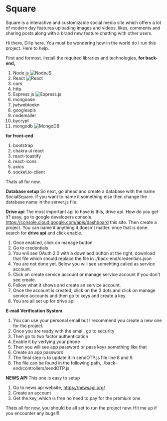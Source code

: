 # Square
Square is a interactive and customizable social media site which offers a lot of modern day features uploading images and videos, likes, comments and sharing posts along with a brand new feature chatting with other users.


Hi there, Dilip here. You must be wondering how in the world do I run this project. Here to help. 

First and formost. Install the required libraries and technologies,
**for back-end,**
1. Node js ![NodeJS](https://img.shields.io/badge/node.js-6DA55F?style=for-the-badge&logo=node.js&logoColor=white)
2. React ![React](https://img.shields.io/badge/react-%2320232a.svg?style=for-the-badge&logo=react&logoColor=%2361DAFB)
3. cors
4. http
5. Express js ![Express.js](https://img.shields.io/badge/express.js-%23404d59.svg?style=for-the-badge&logo=express&logoColor=%2361DAFB)
6. mongoose
7. jwtwebtoekn
8. googleapis
9. nodemailer
10. bycrypt
11. mongodb ![MongoDB](https://img.shields.io/badge/MongoDB-%234ea94b.svg?style=for-the-badge&logo=mongodb&logoColor=white)

**for front-end**
1. bootstrap
2. chakra ui react
3. react-toastify
4. react-icons
5. axios
6. socket.io-client

Thats all for now.


**Database setup**
So next, 
go ahead and create a database with the name SocialSquare. If you want to name it something else then change the database name in the server.js file.

**Drive api**
The most important api to have is this, drive api.
How do you get it?
easy, go to google developers console. https://console.cloud.google.com/apis/dashboard this site. Then create a project. You can name it anything it doesn't matter. once that is done.
search for **drive api** and click enable.

1. Once enabled, click on manage button
2. Go to credentials
3. You will see OAuth 2.0 with a downlaod button at the right, download that file which should replace the file in ./back-end/credentials.json
4. You are not done yet.  Below you will see somehting called as service account.
5. Click on create service account or manage service account if you don't see create.
6. Follow what it shows and create an service account.
7. Once the account is created, click on the 3 dots and click on manage service accounts and then go to keys and create a key.
8. You are all set up for drive api

**E-mail Verification System**
1. You can use your personal email but I recommend you create a new one for the project.
2. Once you are ready with the email, go to security
3. Then go to two factor authentication
4. Enable it by verfying your phone
5. Then you will see app password or pass keys something like that
6. Create an app password
7. The final step is to update it in sendOTP.js file line 8 and 9.
8. The file can be found in the following path, ./back-end/controllers/sendOTP.js

**NEWS API**
This one is easy to setup
1. Go to news api website, https://newsapi.org/
2. Create an account
3. Get the key, which is free no need to pay for the premium one


Thats all for now, you should be all set to run the project now. Hit me up if you encounter any bugs!!!

